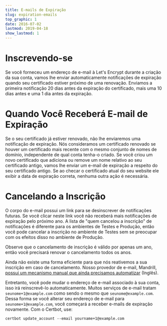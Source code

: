 ```yaml
---
title: E-mails de Expiração
slug: expiration-emails
top_graphic: 1
date: 2016-07-02
lastmod: 2019-04-18
show_lastmod: 1
---
```



# Inscrevendo-se

Se você forneceu um endereço de e-mail à Let's Encrypt durante a criação da sua
conta, vamos lhe enviar automaticamente notificações de expiração quando seu certificado
estiver próximo de uma renovação. Enviamos a primeira notificação 20 dias antes
da expiração do certificado, mais uma 10 dias antes e uma 1 dia antes da expiração.

# Quando Você Receberá E-mail de Expiração 

Se o seu certificado já estiver renovado, não lhe enviaremos uma notificação de expiração. Nós
consideramos um certificado renovado se houver um certificado mais recente 
com o mesmo conjunto de nomes de domínio, independente de qual conta tenha-o criado.
Se você criou um novo certificado que adiciona ou remove um nome relativo ao seu
certificado antigo, vamos lhe enviar um e-mail de expiração a respeito do seu certificado antigo.
Se ao checar o certificado atual do seu website ele exibir
a data de expiração correta, nenhuma outra ação é necessária.  

# Cancelando a Inscrição

O corpo do e-mail possui um link para se desinscrever de notificações futuras. Se você
clicar neste link você não receberá mais notificações de expiração pelo próximo ano.
A lista de "quem cancelou a inscrição" de notificações é diferente para os ambientes de Testes e
Produção, então você pode cancelar a inscrição no ambiente de Testes sem se preocupar
com os efeitos disso no ambiente de Produção.

Observe que o cancelamento de inscrição é válido por apenas um ano, então você
precisará renovar o cancelamento todos os anos.

Ainda não existe uma forma eficiente para que nós reativemos a sua inscrição
em caso de cancelamento. Nosso provedor de e-mail, Mandrill, [possui um mecanismo manual que ainda precisamos 
automatizar](https://mandrill.zendesk.com/hc/en-us/articles/205582947-About-Unsubscribes) (Inglês).

Entretanto, você pode mudar o endereço de e-mail associado à sua conta, isso irá
reinscrevê-lo automaticamente. Muitos serviços de e-mail tratam `seunome+1@example.com` como
sendo o mesmo que `seunome@example.com`. Dessa forma se você alterar seu endereço de e-mail para
`seunome+1@example.com`, você começará a receber e-mails de expiração novamente. Com o Certbot,
use:

`certbot update_account --email yourname+1@example.com`
